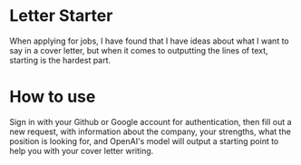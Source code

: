 # Letter Starter
When applying for jobs, I have found that I have ideas about what I want to say in a cover letter, but when it comes to outputting the lines of text, starting is the hardest part. 

# How to use
Sign in with your Github or Google account for authentication, then fill out a new request, with information about the company, your strengths, what the position is looking for, and OpenAI's model will output a starting point to help you with your cover letter writing.